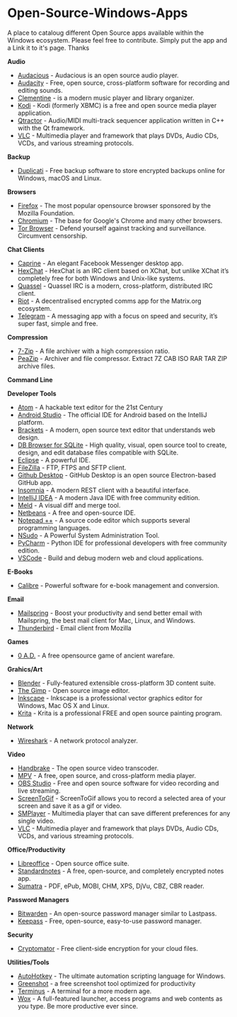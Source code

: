 # Open-Source-Windows-Apps
A place to cataloug different Open Source apps available within the Windows ecosystem. Please feel free to contribute. Simply put the app and a Link it to it's page. Thanks

**Audio**

* [Audacious](https://audacious-media-player.org/) - Audacious is an open source audio player.
* [Audacity](https://www.audacityteam.org/) - Free, open source, cross-platform software for recording and editing sounds.
* [Clementine](https://www.clementine-player.org/) - is a modern music player and library organizer.
* [Kodi](https://kodi.tv/) - Kodi (formerly XBMC) is a free and open source media player application.
* [Qtractor](https://qtractor.sourceforge.io/qtractor-index.html#Downloads) - Audio/MIDI multi-track sequencer application written in C++ with the Qt framework.
* [VLC](https://www.videolan.org/vlc/) - Multimedia player and framework that plays DVDs, Audio CDs, VCDs, and various streaming protocols.

**Backup**

* [Duplicati](https://www.duplicati.com/) - Free backup software to store encrypted backups online for Windows, macOS and Linux.

**Browsers**

* [Firefox](https://www.mozilla.org/en-US/firefox/new/?redirect_source=firefox-com) - The most popular opensource browser sponsored by the Mozilla Foundation.
* [Chromium](https://download-chromium.appspot.com) - The base for Google's Chrome and many other browsers.
* [Tor Browser](https://www.torproject.org/) - Defend yourself against tracking and surveillance. Circumvent censorship.

**Chat Clients**

* [Caprine](https://sindresorhus.com/caprine/) - An elegant Facebook Messenger desktop app.
* [HexChat](https://hexchat.github.io/) - HexChat is an IRC client based on XChat, but unlike XChat it’s completely free for both Windows and Unix-like systems.
* [Quassel](https://quassel-irc.org/) - Quassel IRC is a modern, cross-platform, distributed IRC client.
* [Riot](https://about.riot.im/) - A decentralised encrypted comms app for the Matrix.org ecosystem.
* [Telegram](https://desktop.telegram.org/) - A messaging app with a focus on speed and security, it’s super fast, simple and free.

**Compression**

* [7-Zip](https://www.7-zip.org/) - A file archiver with a high compression ratio.
* [PeaZip](http://www.peazip.org/) - Archiver and file compressor. Extract 7Z CAB ISO RAR TAR ZIP archive files.

**Command Line**

**Developer Tools**

* [Atom](https://atom.io/) - A hackable text editor for the 21st Century
* [Android Studio](https://developer.android.com/studio/index.html) - The official IDE for Android based on the IntelliJ platform.
* [Brackets](http://brackets.io/) - A modern, open source text editor that understands web design.
* [DB Browser for SQLite](https://sqlitebrowser.org/) - High quality, visual, open source tool to create, design, and edit database files compatible with SQLite.
* [Eclipse](https://www.eclipse.org/downloads/) - A powerful IDE.
* [FileZilla](https://filezilla-project.org/) - FTP, FTPS and SFTP client.
* [Github Desktop](https://desktop.github.com/) - GitHub Desktop is an open source Electron-based GitHub app.
* [Insomnia](https://insomnia.rest/) - A modern REST client with a beautiful interface.
* [IntelliJ IDEA](https://www.jetbrains.com/idea/) - A modern Java IDE with free community edition. 
* [Meld](http://meldmerge.org/) - A visual diff and merge tool.
* [Netbeans](https://netbeans.org/) - A free and open-source IDE.
* [Notepad ++](https://notepad-plus-plus.org/) - A source code editor which supports several programming languages.
* [NSudo](https://github.com/M2Team/NSudo/) - A Powerful System Administration Tool.
* [PyCharm](https://www.jetbrains.com/pycharm/) - Python IDE for professional developers with free community edition.
* [VSCode](https://code.visualstudio.com/) - Build and debug modern web and cloud applications.

**E-Books**

* [Calibre](https://calibre-ebook.com/) - Powerful software for e-book management and conversion.

**Email**

* [Mailspring](https://getmailspring.com/) -  Boost your productivity and send better email with Mailspring, the best mail client for Mac, Linux, and Windows.
* [Thunderbird](https://www.thunderbird.net/en-US/) - Email client from Mozilla

**Games**

* [0 A.D.](https://play0ad.com/) - A free opensource game of ancient warefare.

**Grahics/Art**

* [Blender](https://www.blender.org/) - Fully-featured extensible cross-platform 3D content suite.
* [The Gimp](https://www.gimp.org/) - Open source image editor.
* [Inkscape](https://inkscape.org/) - Inkscape is a professional vector graphics editor for Windows, Mac OS X and Linux.
* [Krita](https://krita.org/en/) - Krita is a professional FREE and open source painting program.

**Network**

* [Wireshark](https://www.wireshark.org/) - A network protocol analyzer.

**Video**

* [Handbrake](https://handbrake.fr/) - The open source video transcoder.
* [MPV](https://mpv.io/) - A free, open source, and cross-platform media player.
* [OBS Studio](https://obsproject.com/) - Free and open source software for video recording and live streaming.
* [ScreenToGif](https://www.screentogif.com/) - ScreenToGif allows you to record a selected area of your screen and save it as a gif or video.
* [SMPlayer](https://sourceforge.net/projects/smplayer/) - Multimedia player that can save different preferences for any single video.
* [VLC](https://www.videolan.org/vlc/) - Multimedia player and framework that plays DVDs, Audio CDs, VCDs, and various streaming protocols.

**Office/Productivity**

* [Libreoffice](https://www.libreoffice.org/) - Open source office suite.
* [Standardnotes](https://standardnotes.org) - A free, open-source, and completely encrypted notes app.
* [Sumatra](https://www.sumatrapdfreader.org/free-pdf-reader.html) - PDF, ePub, MOBI, CHM, XPS, DjVu, CBZ, CBR reader.

**Password Managers**

* [Bitwarden](https://bitwarden.com) - An open-source password manager similar to Lastpass.
* [Keepass](https://kepass.info) - Free, open-source, easy-to-use password manager.

**Security**

* [Cryptomator](https://cryptomator.org/) - Free client-side encryption for your cloud files.


**Utilities/Tools**

* [AutoHotkey](https://www.autohotkey.com/) - The ultimate automation scripting language for Windows.
* [Greenshot](https://github.com/greenshot/greenshot) - a free screenshot tool optimized for productivity
* [Terminus](https://eugeny.github.io/terminus/) - A terminal for a more modern age.
* [Wox](http://www.wox.one/) - A full-featured launcher, access programs and web contents as you type. Be more productive ever since.





